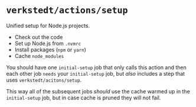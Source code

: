 # `verkstedt/actions/setup`

Unified setup for Node.js projects.

- Check out the code
- Set up Node.js from `.nvmrc`
- Install packages (`npm` or `yarn`)
- Cache `node_modules`

You should have one `initial-setup` job that only calls this action and
then each other job `needs` your `initial-setup` job, but _also_
includes a step that uses `verkstedt/acitons/setup`.

This way all of the subsequent jobs _should_ use the cache warmed up in
the `initial-setup` job, but in case cache is pruned they will not fail.
